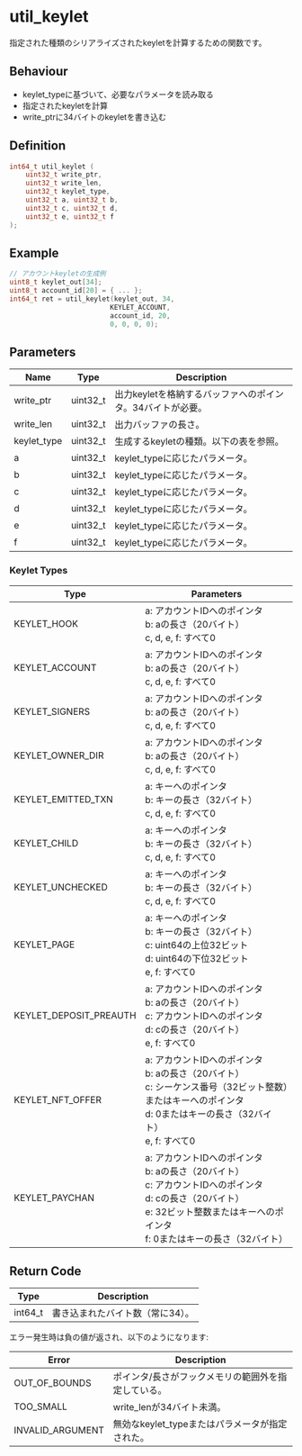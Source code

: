 # util_keylet

指定された種類のシリアライズされたkeyletを計算するための関数です。

## Behaviour

- keylet_typeに基づいて、必要なパラメータを読み取る
- 指定されたkeyletを計算
- write_ptrに34バイトのkeyletを書き込む

## Definition

```c
int64_t util_keylet (
    uint32_t write_ptr,
    uint32_t write_len,
    uint32_t keylet_type,
    uint32_t a, uint32_t b,
    uint32_t c, uint32_t d,
    uint32_t e, uint32_t f
);
```

## Example

```c
// アカウントkeyletの生成例
uint8_t keylet_out[34];
uint8_t account_id[20] = { ... };
int64_t ret = util_keylet(keylet_out, 34,
                         KEYLET_ACCOUNT,
                         account_id, 20,
                         0, 0, 0, 0);
```

## Parameters

| Name | Type | Description |
|------|------|-------------|
| write_ptr | uint32_t | 出力keyletを格納するバッファへのポインタ。34バイトが必要。 |
| write_len | uint32_t | 出力バッファの長さ。 |
| keylet_type | uint32_t | 生成するkeyletの種類。以下の表を参照。 |
| a | uint32_t | keylet_typeに応じたパラメータ。 |
| b | uint32_t | keylet_typeに応じたパラメータ。 |
| c | uint32_t | keylet_typeに応じたパラメータ。 |
| d | uint32_t | keylet_typeに応じたパラメータ。 |
| e | uint32_t | keylet_typeに応じたパラメータ。 |
| f | uint32_t | keylet_typeに応じたパラメータ。 |

### Keylet Types

| Type | Parameters |
|------|------------|
| KEYLET_HOOK | a: アカウントIDへのポインタ<br>b: aの長さ（20バイト）<br>c, d, e, f: すべて0 |
| KEYLET_ACCOUNT | a: アカウントIDへのポインタ<br>b: aの長さ（20バイト）<br>c, d, e, f: すべて0 |
| KEYLET_SIGNERS | a: アカウントIDへのポインタ<br>b: aの長さ（20バイト）<br>c, d, e, f: すべて0 |
| KEYLET_OWNER_DIR | a: アカウントIDへのポインタ<br>b: aの長さ（20バイト）<br>c, d, e, f: すべて0 |
| KEYLET_EMITTED_TXN | a: キーへのポインタ<br>b: キーの長さ（32バイト）<br>c, d, e, f: すべて0 |
| KEYLET_CHILD | a: キーへのポインタ<br>b: キーの長さ（32バイト）<br>c, d, e, f: すべて0 |
| KEYLET_UNCHECKED | a: キーへのポインタ<br>b: キーの長さ（32バイト）<br>c, d, e, f: すべて0 |
| KEYLET_PAGE | a: キーへのポインタ<br>b: キーの長さ（32バイト）<br>c: uint64の上位32ビット<br>d: uint64の下位32ビット<br>e, f: すべて0 |
| KEYLET_DEPOSIT_PREAUTH | a: アカウントIDへのポインタ<br>b: aの長さ（20バイト）<br>c: アカウントIDへのポインタ<br>d: cの長さ（20バイト）<br>e, f: すべて0 |
| KEYLET_NFT_OFFER | a: アカウントIDへのポインタ<br>b: aの長さ（20バイト）<br>c: シーケンス番号（32ビット整数）またはキーへのポインタ<br>d: 0またはキーの長さ（32バイト）<br>e, f: すべて0 |
| KEYLET_PAYCHAN | a: アカウントIDへのポインタ<br>b: aの長さ（20バイト）<br>c: アカウントIDへのポインタ<br>d: cの長さ（20バイト）<br>e: 32ビット整数またはキーへのポインタ<br>f: 0またはキーの長さ（32バイト） |

## Return Code

| Type | Description |
|------|-------------|
| int64_t | 書き込まれたバイト数（常に34）。 |

エラー発生時は負の値が返され、以下のようになります:

| Error | Description |
|-------|-------------|
| OUT_OF_BOUNDS | ポインタ/長さがフックメモリの範囲外を指定している。 |
| TOO_SMALL | write_lenが34バイト未満。 |
| INVALID_ARGUMENT | 無効なkeylet_typeまたはパラメータが指定された。 |
